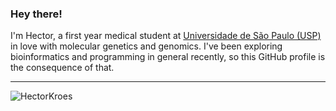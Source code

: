 ### Hey there!

I'm Hector, a first year medical student at <a href="https://www5.usp.br/#english">Universidade de São Paulo (USP)</a> in love with molecular genetics and genomics. I've been exploring bioinformatics and programming in general recently, so this GitHub profile is the consequence of that.

---

<img src="https://github-readme-stats.vercel.app/api/top-langs/?username=HectorKroes&hide=Java&layout=compact&title_color=fff&icon_color=79ff97&text_color=9f9f9f&bg_color=151515" alt="HectorKroes" align='center' />
